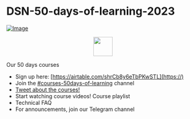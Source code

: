 # DSN-50-days-of-learning-2023

[![Image](https://github.com/DataScienceNigeria/DSN-50-days-of-learning-2023/blob/main/images/Screenshot%20(313)3.png?raw=true)](https://)


<p align="center">
  <a href="https://">
    <img src="https://github.com/DataScienceNigeria/DSN-50-days-of-learning-2023/blob/main/images/185755203-17945fd1-6b64-46f2-8377-1011dcb1a444.png?raw=true" height="50" style="max-width: 100%;">
  </a>
</p>

Our 50 days courses
- Sign up here: [https://airtable.com/shrCb8y6eTbPKwSTL](https://)
- Join the [#courses-50days-of-learning](https://) channel
- [Tweet about the courses!](https://twitter.com/intent/tweet?text=Join%20the%2050%20Days%20of%20Learning%20organized%20by%20%40dsn_ai_network%20and%20level%20up%20your%20skills%0A%0ACourses%3A%0AMicrosoft%20Power%20BI%0AMicrosoft%20PowerApps%0AML%20with%20Azure%0AML%20with%20Python%0A%0ADon%27t%20miss%20out%20on%20this%20amazing%20opportunity%21%20Find%20more%20info%20here%3A%20bit.ly%2FDSN_50days%20%2350daysLearning)
- Start watching course videos! Course playlist
- Technical FAQ
- For announcements, join our Telegram channel








